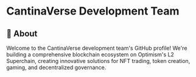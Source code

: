 # CantinaVerse Development Team

## 👋 About

Welcome to the CantinaVerse development team's GitHub profile! We're building a comprehensive blockchain ecosystem on Optimism's L2 Superchain, creating innovative solutions for NFT trading, token creation, gaming, and decentralized governance.
